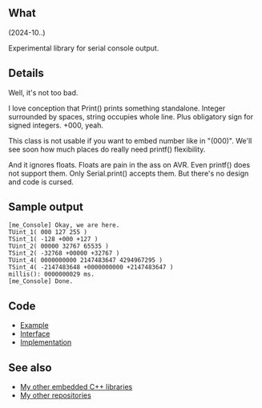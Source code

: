 ## What

(2024-10..)

Experimental library for serial console output.


## Details

Well, it's not too bad.

I love conception that Print() prints something standalone.
Integer surrounded by spaces, string occupies whole line.
Plus obligatory sign for signed integers. +000, yeah.

This class is not usable if you want to embed number like in "(000)".
We'll see soon how much places do really need printf() flexibility.

And it ignores floats. Floats are pain in the ass on AVR. Even printf()
does not support them. Only Serial.print() accepts them. But there's
no design and code is cursed.


## Sample output

```
[me_Console] Okay, we are here.
TUint_1( 000 127 255 )
TSint_1( -128 +000 +127 )
TUint_2( 00000 32767 65535 )
TSint_2( -32768 +00000 +32767 )
TUint_4( 0000000000 2147483647 4294967295 )
TSint_4( -2147483648 +0000000000 +2147483647 )
millis(): 0000000029 ms.
[me_Console] Done.
```

## Code

* [Example][Example]
* [Interface][Interface]
* [Implementation][Implementation]


## See also

* [My other embedded C++ libraries][Embedded]
* [My other repositories][Repos]

[Example]: examples/me_ReadInteger/me_ReadInteger.ino
[Interface]: src/me_ReadInteger.h
[Implementation]: src/me_ReadInteger.cpp
[Embedded]: https://github.com/martin-eden/Embedded_Crafts/tree/master/Parts
[Repos]: https://github.com/martin-eden/contents

